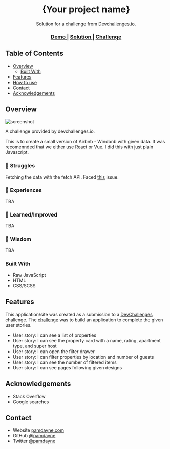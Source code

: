 <!-- Please update value in the {}  -->

<h1 align="center">{Your project name}</h1>

<div align="center">
   Solution for a challenge from  <a href="http://devchallenges.io" target="_blank">Devchallenges.io</a>.
</div>

<div align="center">
  <h3>
    <a href="#">
      Demo
    </a>
    <span> | </span>
    <a href="https://github.com/pamdayne/wind-d-bnb">
      Solution
    </a>
    <span> | </span>
    <a href="https://devchallenges.io/challenges/3JFYedSOZqAxYuOCNmYD">
      Challenge
    </a>
  </h3>
</div>

<!-- TABLE OF CONTENTS -->

## Table of Contents

- [Overview](#overview)
  - [Built With](#built-with)
- [Features](#features)
- [How to use](#how-to-use)
- [Contact](#contact)
- [Acknowledgements](#acknowledgements)

<!-- OVERVIEW -->

## Overview

![screenshot](https://user-images.githubusercontent.com/16707738/92399059-5716eb00-f132-11ea-8b14-bcacdc8ec97b.png)

A challenge provided by devchallenges.io. 

This is to create a small version of Airbnb - Windbnb with given data. It was recomennded that we either use React or Vue. I did this with just plain Javascript.

### 🔹 Struggles
Fetching the data with the fetch API. Faced [this](https://stackoverflow.com/questions/45696999/fetch-unexpected-end-of-input) issue.

### 🔹 Experiences
TBA

### 🔹 Learned/Improved
TBA

### 🔹 Wisdom
TBA

### Built With

- Raw JavaScript
- HTML
- CSS/SCSS

## Features

<!-- List the features of your application or follow the template. Don't share the figma file here :) -->

This application/site was created as a submission to a [DevChallenges](https://devchallenges.io/challenges) challenge. The [challenge](https://devchallenges.io/challenges/3JFYedSOZqAxYuOCNmYD) was to build an application to complete the given user stories.

- User story: I can see a list of properties
- User story: I can see the property card with a name, rating, apartment type, and super host
- User story: I can open the filter drawer
- User story: I can filter properties by location and number of guests
- User story: I can see the number of filtered items
- User story: I can see pages following given designs

## Acknowledgements

<!-- This section should list any articles or add-ons/plugins that helps you to complete the project. This is optional but it will help you in the future. For example: -->

- Stack Overflow
- Google searches

## Contact

- Website [pamdayne.com](https://{pamdayne.com})
- GitHub [@pamdayne](https://{github.com/pamdayne})
- Twitter [@pamdayne](https://{twitter.com/pamdayne})
